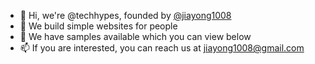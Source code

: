 - 👋 Hi, we're @techhypes, founded by [@jiayong1008](https://github.com/jiayong1008)
- 👀 We build simple websites for people
- 📗 We have samples available which you can view below
- 📫 If you are interested, you can reach us at jiayong1008@gmail.com

